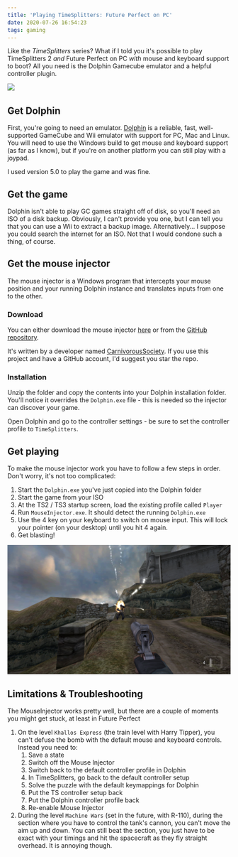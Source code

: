 ```yaml
---
title: 'Playing TimeSplitters: Future Perfect on PC'
date: 2020-07-26 16:54:23
tags: gaming
---
```


Like the *TimeSplitters* series? What if I told you it's possible to play TimeSplitters 2 _and_ Future Perfect on PC _with_ mouse and keyboard support to boot? All you need is the Dolphin Gamecube emulator and a helpful controller plugin.

![](/images/2020/ts3-1.png)

<!-- more -->

## Get Dolphin

First, you're going to need an emulator. [Dolphin](https://dolphin-emu.org/) is a reliable, fast, well-supported GameCube and Wii emulator with support for PC, Mac and Linux. You will need to use the Windows build to get mouse and keyboard support (as far as I know), but if you're on another platform you can still play with a joypad.

I used version 5.0 to play the game and was fine.

## Get the game

Dolphin isn't able to play GC games straight off of disk, so you'll need an ISO of a disk backup. Obviously, I can't provide you one, but I can tell you that you can use a Wii to extract a backup image. Alternatively... I suppose you could search the internet for an ISO. Not that I would condone such a thing, of course.

## Get the mouse injector

The mouse injector is a Windows program that intercepts your mouse position and your running Dolphin instance and translates inputs from one to the other.

### Download

You can either download the mouse injector [here](https://github.com/jbreckmckye/jbreckmckye.github.io/raw/master/downloads/mouse-injector-dolphin-50.7z) or from the [GitHub repository](https://github.com/carnivoroussociety/MouseInjector).

It's written by a developer named [CarnivorousSociety](https://github.com/carnivoroussociety). If you use this project and have a GitHub account, I'd suggest you star the repo.

### Installation

Unzip the folder and copy the contents into your Dolphin installation folder. You'll notice it overrides the `Dolphin.exe` file - this is needed so the injector can discover your game.

Open Dolphin and go to the controller settings - be sure to set the controller profile to `TimeSplitters`.

## Get playing

To make the mouse injector work you have to follow a few steps in order. Don't worry, it's not too complicated:

1. Start the `Dolphin.exe` you've just copied into the Dolphin folder
2. Start the game from your ISO
3. At the TS2 / TS3 startup screen, load the existing profile called `Player`
4. Run `MouseInjector.exe`. It should detect the running `Dolphin.exe`
5. Use the 4 key on your keyboard to switch on mouse input. This will lock your pointer (on your desktop) until you hit 4 again.
6. Get blasting!

![](/images/2020/ts3-2.png)

## Limitations & Troubleshooting

The MouseInjector works pretty well, but there are a couple of moments you might get stuck, at least in Future Perfect

1. On the level `Khallos Express` (the train level with Harry Tipper), you can't defuse the bomb with the default mouse and keyboard controls. Instead you need to:
   1. Save a state
   2. Switch off the Mouse Injector
   3. Switch back to the default controller profile in Dolphin
   4. In TimeSplitters, go back to the default controller setup
   5. Solve the puzzle with the default keymappings for Dolphin
   6. Put the TS controller setup back
   7. Put the Dolphin controller profile back
   8. Re-enable Mouse Injector
2. During the level `Machine Wars` (set in the future, with R-110), during the section where you have to control the tank's cannon, you can't move the aim up and down. You can still beat the section, you just have to be exact with your timings and hit the spacecraft as they fly straight overhead. It is annoying though.